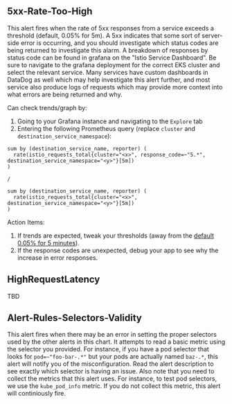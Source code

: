## 5xx-Rate-Too-High

This alert fires when the rate of 5xx responses from a service exceeds a
threshold (default, 0.05% for 5m). A 5xx indicates that some sort of server-side
error is occurring, and you should investigate which status codes are being
returned to investigate this alarm. A breakdown of responses by status code
can be found in grafana on the "Istio Service Dashboard". Be sure to navigate
to the grafana deployment for the correct EKS cluster and select the relevant
service. Many services have custom dashboards in DataDog as well which may help
investigate this alert further, and most service also produce logs of requests
which may provide more context into what errors are being returned and why.

Can check trends/graph by:

1. Going to your Grafana instance and navigating to the `Explore` tab
2. Entering the following Prometheus query (replace `cluster` and `destination_service_namespace`):

```
sum by (destination_service_name, reporter) (
  rate(istio_requests_total{cluster="<x>", response_code=~"5.*", destination_service_namespace="<y>"}[5m])
)

/

sum by (destination_service_name, reporter) (
  rate(istio_requests_total{cluster="<x>", destination_service_namespace="<y>"}[5m])
)
```

Action Items:

1. If trends are expected, tweak your thresholds (away from the [default 0.05% for 5 minutes](https://github.com/Nextdoor/k8s-charts/blob/f2d3973a1a9292e7c59e3feb4eb49df93dea926d/charts/istio-alerts/values.yaml#L28-L41)).
2. If the response codes are unexpected, debug your app to see why the increase in error responses.

## HighRequestLatency

TBD

## Alert-Rules-Selectors-Validity

This alert fires when there may be an error in setting the proper selectors used
by the other alerts in this chart. It attempts to read a basic metric using the
selector you provided. For instance, if you have a pod selector that looks for
`pod=~"foo-bar-.*"` but your pods are actually named `baz-.*`, this alert will
notify you of the misconfiguration. Read the alert description to see exactly
which selector is having an issue. Also note that you need to collect the
metrics that this alert uses. For instance, to test pod selectors, we use the
`kube_pod_info` metric. If you do not collect this metric, this alert will
continiously fire.
